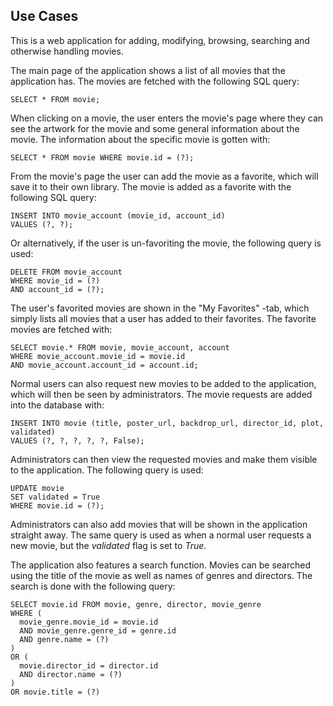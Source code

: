 ## Use Cases
This is a web application for adding, modifying, browsing, searching and otherwise handling movies.

The main page of the application shows a list of all movies that the application has. The movies are fetched with the following SQL query:
```
SELECT * FROM movie;
```

When clicking on a movie, the user enters the movie's page where they can see the artwork for the movie and some general information about the movie. The information about the specific movie is gotten with:
```
SELECT * FROM movie WHERE movie.id = (?);
```

From the movie's page the user can add the movie as a favorite, which will save it to their own library. The movie is added as a favorite with the following SQL query:
```
INSERT INTO movie_account (movie_id, account_id)
VALUES (?, ?);
```

Or alternatively, if the user is un-favoriting the movie, the following query is used:
```
DELETE FROM movie_account
WHERE movie_id = (?)
AND account_id = (?);
```

The user's favorited movies are shown in the "My Favorites" -tab, which simply lists all movies that a user has added to their favorites. The favorite movies are fetched with:
```
SELECT movie.* FROM movie, movie_account, account
WHERE movie_account.movie_id = movie.id
AND movie_account.account_id = account.id;
```

Normal users can also request new movies to be added to the application, which will then be seen by administrators. The movie requests are added into the database with:
```
INSERT INTO movie (title, poster_url, backdrop_url, director_id, plot, validated)
VALUES (?, ?, ?, ?, ?, False);
```

Administrators can then view the requested movies and make them visible to the application. The following query is used:
```
UPDATE movie
SET validated = True
WHERE movie.id = (?);
```

Administrators can also add movies that will be shown in the application straight away. The same query is used as when a normal user requests a new movie, but the _validated_ flag is set to _True_.

The application also features a search function. Movies can be searched using the title of the movie as well as names of genres and directors. The search is done with the following query:
```
SELECT movie.id FROM movie, genre, director, movie_genre
WHERE (
  movie_genre.movie_id = movie.id
  AND movie_genre.genre_id = genre.id
  AND genre.name = (?)
)
OR (
  movie.director_id = director.id
  AND director.name = (?)
)
OR movie.title = (?)
```
